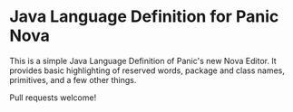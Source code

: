 # Java Language Definition for Panic Nova

This is a simple Java Language Definition of Panic's new Nova Editor. It provides basic
highlighting of reserved words, package and class names, primitives, and a few other
things.

Pull requests welcome!